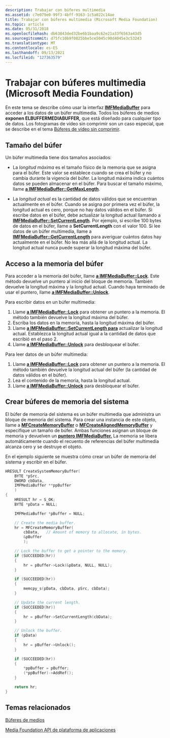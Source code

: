 ```yaml
---
description: Trabajar con búferes multimedia
ms.assetid: c7e079e0-99f3-4bff-9163-1c5a022c14ae
title: Trabajar con búferes multimedia (Microsoft Media Foundation)
ms.topic: article
ms.date: 05/31/2018
ms.openlocfilehash: db63843ded32be6b1baa9c62e21a33f6563a43d5
ms.sourcegitcommit: d75fc10b9f0825bbe5ce5045c90d4045e3c53243
ms.translationtype: MT
ms.contentlocale: es-ES
ms.lasthandoff: 09/13/2021
ms.locfileid: "127363579"
---
```

# <a name="working-with-media-buffers-microsoft-media-foundation"></a>Trabajar con búferes multimedia (Microsoft Media Foundation)

En este tema se describe cómo usar la interfaz [**IMFMediaBuffer**](/windows/desktop/api/mfobjects/nn-mfobjects-imfmediabuffer) para acceder a los datos de un búfer multimedia. Todos los búferes de medios **exponen ELBUFFERMEDIABUFFER,** que está diseñado para cualquier tipo de datos. Los fotogramas de vídeo sin comprimir son un caso especial, que se describe en el tema [Búferes de vídeo sin comprimir](uncompressed-video-buffers.md).

## <a name="buffer-size"></a>Tamaño del búfer

Un búfer multimedia tiene dos tamaños asociados:

-   La *longitud máxima* es el tamaño físico de la memoria que se asigna para el búfer. Este valor se establece cuando se crea el búfer y no cambia durante la vigencia del búfer. La longitud máxima indica cuántos datos se pueden almacenar en el búfer. Para buscar el tamaño máximo, llame [**a IMFMediaBuffer::GetMaxLength**](/windows/desktop/api/mfobjects/nf-mfobjects-imfmediabuffer-getmaxlength).

-   La *longitud actual* es la cantidad de datos válidos que se encuentran actualmente en el búfer. Cuando se asigna por primera vez el búfer, la longitud actual es cero, porque no hay datos válidos en el búfer. Si escribe datos en el búfer, debe actualizar la longitud actual llamando a [**IMFMediaBuffer::SetCurrentLength**](/windows/desktop/api/mfobjects/nf-mfobjects-imfmediabuffer-setcurrentlength). Por ejemplo, si escribe 100 bytes de datos en el búfer, llame a **SetCurrentLength** con el valor 100. Si lee datos de un búfer multimedia, llame a [**IMFMediaBuffer::GetCurrentLength**](/windows/desktop/api/mfobjects/nf-mfobjects-imfmediabuffer-getcurrentlength) para averiguar cuántos datos hay actualmente en el búfer. No lea más allá de la longitud actual. La longitud actual nunca puede superar la longitud máxima del búfer.

## <a name="accessing-the-buffer-memory"></a>Acceso a la memoria del búfer

Para acceder a la memoria del búfer, llame [**a IMFMediaBuffer::Lock**](/windows/desktop/api/mfobjects/nf-mfobjects-imfmediabuffer-lock). Este método devuelve un puntero al inicio del bloque de memoria. También devuelve la longitud máxima y la longitud actual. Cuando haya terminado de usar el puntero, llame [**a IMFMediaBuffer::Unlock**](/windows/desktop/api/mfobjects/nf-mfobjects-imfmediabuffer-unlock).

Para escribir datos en un búfer multimedia:

1.  Llame [**a IMFMediaBuffer::Lock**](/windows/desktop/api/mfobjects/nf-mfobjects-imfmediabuffer-lock) para obtener un puntero a la memoria. El método también devuelve la longitud máxima del búfer.
2.  Escriba los datos en la memoria, hasta la longitud máxima del búfer.
3.  Llame [**a IMFMediaBuffer::SetCurrentLength para**](/windows/desktop/api/mfobjects/nf-mfobjects-imfmediabuffer-setcurrentlength) actualizar la longitud actual. Establezca la longitud actual igual a la cantidad de datos que escribió en el paso 2.
4.  Llame [**a IMFMediaBuffer::Unlock**](/windows/desktop/api/mfobjects/nf-mfobjects-imfmediabuffer-unlock) para desbloquear el búfer.

Para leer datos de un búfer multimedia:

1.  Llame [**a IMFMediaBuffer::Lock**](/windows/desktop/api/mfobjects/nf-mfobjects-imfmediabuffer-lock) para obtener un puntero a la memoria. El método también devuelve la longitud actual del búfer (la cantidad de datos válidos en el búfer).
2.  Lea el contenido de la memoria, hasta la longitud actual.
3.  Llame [**a IMFMediaBuffer::Unlock**](/windows/desktop/api/mfobjects/nf-mfobjects-imfmediabuffer-unlock) para desbloquear el búfer.

## <a name="creating-system-memory-buffers"></a>Crear búferes de memoria del sistema

El búfer de memoria del sistema es un búfer multimedia que administra un bloque de memoria del sistema. Para crear una instancia de este objeto, llame a [**MFCreateMemoryBuffer**](/windows/desktop/api/mfapi/nf-mfapi-mfcreatememorybuffer) o [**MFCreateAlignedMemoryBuffer**](/windows/desktop/api/mfapi/nf-mfapi-mfcreatealignedmemorybuffer) y especifique un tamaño de búfer. Ambas funciones asignan un bloque de memoria y devuelven un [**puntero IMFMediaBuffer.**](/windows/desktop/api/mfobjects/nn-mfobjects-imfmediabuffer) La memoria se libera automáticamente cuando el recuento de referencias del búfer multimedia alcanza cero y se destruye el objeto.

En el ejemplo siguiente se muestra cómo crear un búfer de memoria del sistema y escribir en el búfer.


```C++
HRESULT CreateSystemMemoryBuffer(
    BYTE *pSrc, 
    DWORD cbData, 
    IMFMediaBuffer **ppBuffer
    )
{
    HRESULT hr = S_OK;
    BYTE *pData = NULL;

    IMFMediaBuffer *pBuffer = NULL;

    // Create the media buffer.
    hr = MFCreateMemoryBuffer(
        cbData,   // Amount of memory to allocate, in bytes.
        &pBuffer        
        );

    // Lock the buffer to get a pointer to the memory.
    if (SUCCEEDED(hr))
    {
        hr = pBuffer->Lock(&pData, NULL, NULL);
    }

    if (SUCCEEDED(hr))
    {
        memcpy_s(pData, cbData, pSrc, cbData);
    }

    // Update the current length.
    if (SUCCEEDED(hr))
    {
        hr = pBuffer->SetCurrentLength(cbData);
    }

    // Unlock the buffer.
    if (pData)
    {
        hr = pBuffer->Unlock();
    }

    if (SUCCEEDED(hr))
    {
        *ppBuffer = pBuffer;
        (*ppBuffer)->AddRef();
    }

    return hr;
}
```



## <a name="related-topics"></a>Temas relacionados

<dl> <dt>

[Búferes de medios](media-buffers.md)
</dt> <dt>

[Media Foundation API de plataforma de aplicaciones](media-foundation-platform-apis.md)
</dt> </dl>

 

 



